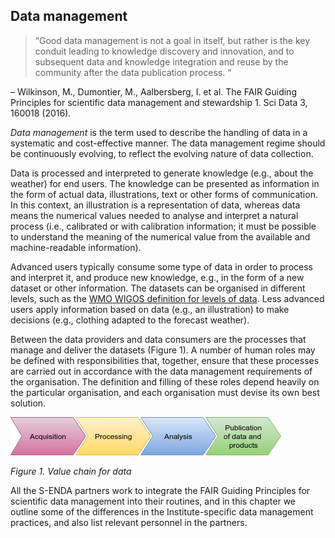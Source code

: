 ## Data management
> “Good data management is not a goal in itself, but rather is the key conduit leading to knowledge discovery and innovation, and to subsequent data and knowledge integration and reuse by the community after the data publication process. “
> 
– Wilkinson, M., Dumontier, M., Aalbersberg, I. et al. The FAIR Guiding Principles for scientific data management and stewardship 1. Sci Data 3, 160018 (2016).

*Data management* is the term used to describe the handling of data in a systematic and cost-effective manner. The data management regime should be continuously evolving, to reflect the evolving nature of data collection.

Data is processed and interpreted to generate knowledge (e.g., about the weather) for end users. The knowledge can be presented as information in the form of actual data, illustrations, text or other forms of communication. In this context, an illustration is a representation of data, whereas data means the numerical values needed to analyse and interpret a natural process (i.e., calibrated or with calibration information; it must be possible to understand the meaning of the numerical value from the available and machine-readable information).

Advanced users typically consume some type of data in order to process and interpret it, and produce new knowledge, e.g., in the form of a new dataset or other information. The datasets can be organised in different levels, such as the [WMO WIGOS definition for levels of data](https://codes.wmo.int/wmdr/_SourceOfObservation). Less advanced users apply information based on data (e.g., an illustration) to make decisions (e.g., clothing adapted to the forecast weather).

Between the data providers and data consumers are the processes that manage and deliver the datasets (Figure 1). A number of human roles may be defined with responsibilities that, together, ensure that these processes are carried out in accordance with the data management requirements of the organisation. The definition and filling of these roles depend heavily on the particular organisation, and each organisation must devise its own best solution.

![value_chain](https://github.com/S-ENDA/data-management-handbook/blob/master/source/images/value_chain.png)

*Figure 1. Value chain for data*

All the S-ENDA partners work to integrate the FAIR Guiding Principles for scientific data management into their routines, and in this chapter we outline some of the differences in the Institute-specific data management practices, and also list relevant personnel in the partners.
